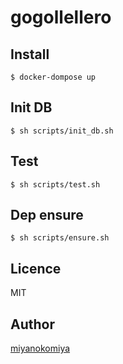 gogollellero
====

## Install

`$ docker-dompose up`

## Init DB

`$ sh scripts/init_db.sh`

## Test

`$ sh scripts/test.sh`

## Dep ensure

`$ sh scripts/ensure.sh`

## Licence

MIT

## Author

[miyanokomiya](https://github.com/miyanokomiya)